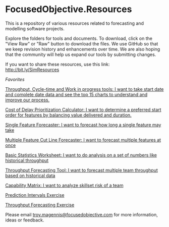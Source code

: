 FocusedObjective.Resources
==========================

This is a repository of various resources related to forecasting and modelling software projects. 

Explore the folders for tools and documents. To download, click on the "View Raw" or "Raw" button to download the files. We use GitHub so that we keep revision history and enhancements over time. We are also hoping that the community will help us expand our tools by submitting changes. 

If you want to share these resources, use this link: http://bit.ly/SimResources

*Favorites*

[Throughput, Cycle-time and Work in progress tools: I want to take start date and complete date data and see the top 15 charts to understand and improve our process.](https://github.com/FocusedObjective/FocusedObjective.Resources/blob/master/Spreadsheets/Throughput%20and%20Cycle%20Time%20Calculator%20(5000%20samples).xlsx)



[Cost of Delay Prioritization Calculator: I want to determine a preferred start order for features by balancing value delivered and duration.](https://github.com/FocusedObjective/FocusedObjective.Resources/raw/master/Spreadsheets/Cost%20of%20Delay%20Prioritization%20Calculator.xlsx)

[Single Feature Forecaster: I want to forecast how long a single feature may take](https://github.com/FocusedObjective/FocusedObjective.Resources/blob/master/Spreadsheets/Single%20Feature%20Forecaster.xlsx?raw=true)

[Multiple Feature Cut Line Forecaster: I want to forecast multiple features at once](https://github.com/FocusedObjective/FocusedObjective.Resources/raw/master/Spreadsheets/Multiple%20Feature%20Cut%20Line%20Forecaster.xlsx)

[Basic Statistics Worksheet: I want to do analysis on a set of numbers like historical throughput](https://github.com/FocusedObjective/FocusedObjective.Resources/blob/master/Spreadsheets/Basic%20Statistics%20Worksheet.xlsx?raw=true)

[Throughput Forecasting Tool: I want to forecast multiple team throughput based on historical data](https://github.com/FocusedObjective/FocusedObjective.Resources/blob/master/Spreadsheets/Throughput%20Forecasting%20Tool.xlsx?raw=true)

[Capability Matrix: I want to analyze skillset risk of a team](https://github.com/FocusedObjective/FocusedObjective.Resources/blob/master/Spreadsheets/Capability%20Matrix.xlsx?raw=true)

[Prediction Intervals Exercise](https://github.com/FocusedObjective/FocusedObjective.Resources/blob/master/Exercises/Prediction%20Intervals.docx?raw=true)

[Throughput Forecasting Exercise](https://github.com/FocusedObjective/FocusedObjective.Resources/blob/master/Exercises/Throughput%20Simulation%20Monte%20Carlo%20Game.docx?raw=true)

Please email troy.magennis@focusedobjective.com for more information, ideas or feedback.
